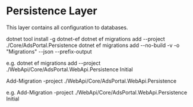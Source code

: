 ﻿# Persistence Layer

This layer contains all configuration to databases.

dotnet tool install -g dotnet-ef
dotnet ef migrations add <name> --project ./Core/AdsPortal.Persistence
dotnet ef migrations add <name> --no-build -v -o "Migrations" --json --prefix-output

e.g. dotnet ef migrations add --project ./WebApi/Core/AdsPortal.WebApi.Persistence Initial

Add-Migration -project ./WebApi/Core/AdsPortal.WebApi.Persistence <name>

e.g. Add-Migration -project ./WebApi/Core/AdsPortal.WebApi.Persistence Initial
